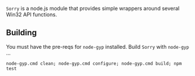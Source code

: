 `Sorry` is a node.js module that provides simple wrappers around several Win32 API functions.

## Building

You must have the pre-reqs for `node-gyp` installed. Build `Sorry` with `node-gyp` ...

```
node-gyp.cmd clean; node-gyp.cmd configure; node-gyp.cmd build; npm test
```